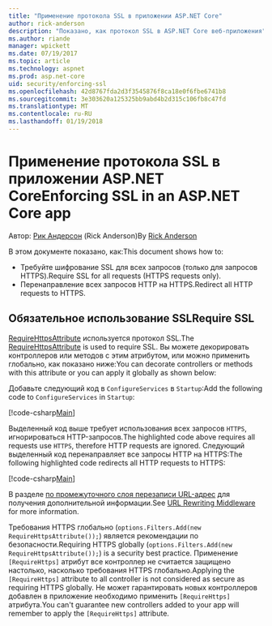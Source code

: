 ```yaml
---
title: "Применение протокола SSL в приложении ASP.NET Core"
author: rick-anderson
description: "Показано, как протокол SSL в ASP.NET Core веб-приложения"
ms.author: riande
manager: wpickett
ms.date: 07/19/2017
ms.topic: article
ms.technology: aspnet
ms.prod: asp.net-core
uid: security/enforcing-ssl
ms.openlocfilehash: 42d8767fda2d3f3545876f8ca18e0f6fbe6741b8
ms.sourcegitcommit: 3e303620a125325bb9abd4b2d315c106fb8c47fd
ms.translationtype: MT
ms.contentlocale: ru-RU
ms.lasthandoff: 01/19/2018
---
```

# <a name="enforcing-ssl-in-an-aspnet-core-app"></a><span data-ttu-id="40ba7-103">Применение протокола SSL в приложении ASP.NET Core</span><span class="sxs-lookup"><span data-stu-id="40ba7-103">Enforcing SSL in an ASP.NET Core app</span></span>

<span data-ttu-id="40ba7-104">Автор: [Рик Андерсон](https://twitter.com/RickAndMSFT) (Rick Anderson)</span><span class="sxs-lookup"><span data-stu-id="40ba7-104">By [Rick Anderson](https://twitter.com/RickAndMSFT)</span></span>

<span data-ttu-id="40ba7-105">В этом документе показано, как:</span><span class="sxs-lookup"><span data-stu-id="40ba7-105">This document shows how to:</span></span>

- <span data-ttu-id="40ba7-106">Требуйте шифрование SSL для всех запросов (только для запросов HTTPS).</span><span class="sxs-lookup"><span data-stu-id="40ba7-106">Require SSL for all requests (HTTPS requests only).</span></span>
- <span data-ttu-id="40ba7-107">Перенаправление всех запросов HTTP на HTTPS.</span><span class="sxs-lookup"><span data-stu-id="40ba7-107">Redirect all HTTP requests to HTTPS.</span></span>

## <a name="require-ssl"></a><span data-ttu-id="40ba7-108">Обязательное использование SSL</span><span class="sxs-lookup"><span data-stu-id="40ba7-108">Require SSL</span></span>

<span data-ttu-id="40ba7-109">[RequireHttpsAttribute](https://docs.microsoft.com/aspnet/core/api/microsoft.aspnetcore.mvc.requirehttpsattribute) используется протокол SSL.</span><span class="sxs-lookup"><span data-stu-id="40ba7-109">The [RequireHttpsAttribute](https://docs.microsoft.com/aspnet/core/api/microsoft.aspnetcore.mvc.requirehttpsattribute) is used to require SSL.</span></span> <span data-ttu-id="40ba7-110">Вы можете декорировать контроллеров или методов с этим атрибутом, или можно применить глобально, как показано ниже:</span><span class="sxs-lookup"><span data-stu-id="40ba7-110">You can decorate controllers or methods with this attribute or you can apply it globally as shown below:</span></span>

<span data-ttu-id="40ba7-111">Добавьте следующий код в `ConfigureServices` в `Startup`:</span><span class="sxs-lookup"><span data-stu-id="40ba7-111">Add the following code to `ConfigureServices` in `Startup`:</span></span>

[!code-csharp[Main](authentication/accconfirm/sample/WebApp1/Startup.cs?name=snippet2&highlight=4-)]

<span data-ttu-id="40ba7-112">Выделенный код выше требует использования всех запросов `HTTPS`, игнорироваться HTTP-запросов.</span><span class="sxs-lookup"><span data-stu-id="40ba7-112">The highlighted code above requires all requests use `HTTPS`, therefore HTTP requests are ignored.</span></span> <span data-ttu-id="40ba7-113">Следующий выделенный код перенаправляет все запросы HTTP на HTTPS:</span><span class="sxs-lookup"><span data-stu-id="40ba7-113">The following highlighted code redirects all HTTP requests to HTTPS:</span></span>

[!code-csharp[Main](authentication/accconfirm/sample/WebApp1/Startup.cs?name=snippet_AddRedirectToHttps&highlight=7-)]

<span data-ttu-id="40ba7-114">В разделе [по промежуточного слоя перезаписи URL-адрес](xref:fundamentals/url-rewriting) для получения дополнительной информации.</span><span class="sxs-lookup"><span data-stu-id="40ba7-114">See [URL Rewriting Middleware](xref:fundamentals/url-rewriting) for more information.</span></span>

<span data-ttu-id="40ba7-115">Требования HTTPS глобально (`options.Filters.Add(new RequireHttpsAttribute());`) является рекомендации по безопасности.</span><span class="sxs-lookup"><span data-stu-id="40ba7-115">Requiring HTTPS globally (`options.Filters.Add(new RequireHttpsAttribute());`) is a security best practice.</span></span> <span data-ttu-id="40ba7-116">Применение `[RequireHttps]` атрибут все контроллер не считается защищено настолько, насколько требования HTTPS глобально.</span><span class="sxs-lookup"><span data-stu-id="40ba7-116">Applying the `[RequireHttps]` attribute to all controller is not considered as secure as requiring HTTPS globally.</span></span> <span data-ttu-id="40ba7-117">Не может гарантировать новых контроллеров добавлен в приложение необходимо применить `[RequireHttps]` атрибута.</span><span class="sxs-lookup"><span data-stu-id="40ba7-117">You can't guarantee new controllers added to your app will remember to apply the `[RequireHttps]` attribute.</span></span>
